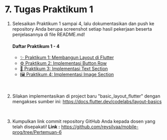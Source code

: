 # 7. Tugas Praktikum 1
1. Selesaikan Praktikum 1 sampai 4, lalu dokumentasikan dan push ke repository Anda berupa screenshot setiap hasil pekerjaan beserta penjelasannya di file README.md!
    #### Daftar Praktikum 1 - 4

    - [✨ Praktikum 1: Membangun Layout di Flutter](./Praktikum%201/readme.md)
    - [⚙️ Praktikum 2: Implementasi Button Row](./Praktikum%202/readme.md)
    - [📝 Praktikum 3: Implementasi Text Section](./Praktikum%203/readme.md)
    - [🖼️ Praktikum 4: Implementasi Image Section](./Praktikum%204/readme.md)
<br>

2. Silakan implementasikan di project baru "basic_layout_flutter" dengan mengakses sumber ini: https://docs.flutter.dev/codelabs/layout-basics

<br>

3. Kumpulkan link commit repository GitHub Anda kepada dosen yang telah disepakati!
    <b>Link :</b> https://github.com/reysilvaa/mobile-prog/tree/Pertemuan-6